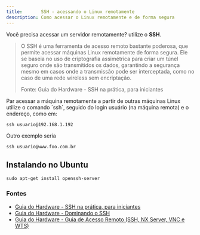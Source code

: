 ```yaml
---
title:       SSH - acessando o Linux remotamente
description: Como acessar o Linux remotamente e de forma segura
---
```


Você precisa acessar um servidor remotamente? utilize o __SSH__.

> O SSH é uma ferramenta de acesso remoto bastante poderosa, que permite acessar máquinas Linux remotamente de forma segura.
> Ele se baseia no uso de criptografia assimétrica para criar um túnel seguro onde são transmitidos os dados, garantindo a
> segurança mesmo em casos onde a transmissão pode ser interceptada, como no caso de uma rede wireless sem encriptação.
>
> Fonte: Guia do Hardware - SSH na prática, para iniciantes



Par acessar a máquina remotamente a partir de outras máquinas Linux utilize o comando ´ssh´, seguido do login usuário
(na máquina remota) e o endereço, como em:

    ssh usuario@192.168.1.192

Outro exemplo seria

    ssh usuario@www.foo.com.br


Instalando no Ubuntu
---

    sudo apt-get install openssh-server



### Fontes

- [Guia do Hardware - SSH na prática, para iniciantes](http://www.hardware.com.br/tutoriais/ssh-iniciantes/ "link-externo")
- [Guia do Hardware - Dominando o SSH](http://www.hardware.com.br/tutoriais/dominando-ssh/pagina2.html "link-externo")
- [Guia do Hardware - Guia de Acesso Remoto (SSH, NX Server, VNC e WTS)](http://www.hardware.com.br/guias/acesso-remoto/ "link-externo")